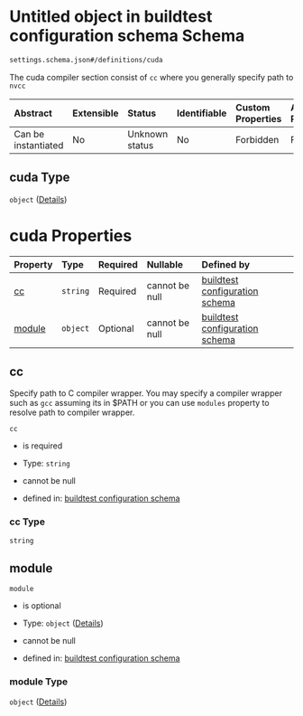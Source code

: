 # Untitled object in buildtest configuration schema Schema

```txt
settings.schema.json#/definitions/cuda
```

The cuda compiler section consist of `cc`  where you generally specify path to `nvcc`

| Abstract            | Extensible | Status         | Identifiable | Custom Properties | Additional Properties | Access Restrictions | Defined In                                                                  |
| :------------------ | :--------- | :------------- | :----------- | :---------------- | :-------------------- | :------------------ | :-------------------------------------------------------------------------- |
| Can be instantiated | No         | Unknown status | No           | Forbidden         | Forbidden             | none                | [settings.schema.json*](../out/settings.schema.json "open original schema") |

## cuda Type

`object` ([Details](settings-definitions-cuda.md))

# cuda Properties

| Property          | Type     | Required | Nullable       | Defined by                                                                                                                  |
| :---------------- | :------- | :------- | :------------- | :-------------------------------------------------------------------------------------------------------------------------- |
| [cc](#cc)         | `string` | Required | cannot be null | [buildtest configuration schema](settings-definitions-cc.md "settings.schema.json#/definitions/cuda/properties/cc")         |
| [module](#module) | `object` | Optional | cannot be null | [buildtest configuration schema](settings-definitions-module.md "settings.schema.json#/definitions/cuda/properties/module") |

## cc

Specify path to C compiler wrapper. You may specify a compiler wrapper such as `gcc` assuming its in $PATH or you can use `modules` property to resolve path to compiler wrapper.

`cc`

*   is required

*   Type: `string`

*   cannot be null

*   defined in: [buildtest configuration schema](settings-definitions-cc.md "settings.schema.json#/definitions/cuda/properties/cc")

### cc Type

`string`

## module



`module`

*   is optional

*   Type: `object` ([Details](settings-definitions-module.md))

*   cannot be null

*   defined in: [buildtest configuration schema](settings-definitions-module.md "settings.schema.json#/definitions/cuda/properties/module")

### module Type

`object` ([Details](settings-definitions-module.md))
